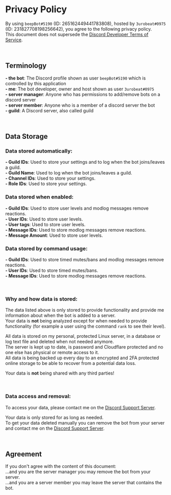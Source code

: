 # Privacy Policy  
By using `beepBot#5190` (ID: 265162449441783808), hosted by `3urobeat#0975` (ID: 231827708198256642), you agree to the following privacy policy.  
This document does not supersede the [Discord Developer Terms of Service](https://discord.com/developers/docs/legal).  
  
&nbsp;  

## Terminology
**- the bot**: The Discord profile shown as user `beepBot#5190` which is controlled by this application  
**- me**: The bot developer, owner and host shown as user `3urobeat#0975`  
**- server manager**: Anyone who has permissions to add/remove bots on a discord server  
**- server member**: Anyone who is a member of a discord server the bot  
**- guild**: A Discord server, also called guild  

&nbsp;  

## Data Storage  
### **Data stored automatically:** 
**- Guild IDs**: Used to store your settings and to log when the bot joins/leaves a guild.  
**- Guild Name**: Used to log when the bot joins/leaves a guild.  
**- Channel IDs**: Used to store your settings.  
**- Role IDs**: Used to store your settings.  
  
### **Data stored when enabled:**
**- Guild IDs**: Used to store user levels and modlog messages remove reactions.  
**- User IDs**: Used to store user levels.  
**- User tags**: Used to store user levels.  
**- Message IDs**: Used to store modlog messages remove reactions.  
**- Message Amount**: Used to store user levels.  
  
### **Data stored by command usage:**
**- Guild IDs**: Used to store timed mutes/bans and modlog messages remove reactions.  
**- User IDs**: Used to store timed mutes/bans.  
**- Message IDs**: Used to store modlog messages remove reactions.  
  
&nbsp;  

### **Why and how data is stored:**
The data listed above is only stored to provide functionality and provide me information about when the bot is added to a server.  
Your data is **not** being analyzed except for when needed to provide functionality (for example a user using the command `rank` to see their level).  
  
All data is stored on my personal, protected Linux server, in a database or log text file and deleted when not needed anymore.  
The server is kept up to date, is password and Cloudflare protected and no one else has physical or remote access to it.  
All data is being backed up every day to an encrypted and 2FA protected online storage to be able to recover from a potential data loss.  

Your data is **not** being shared with any third parties!  

&nbsp;  

### **Data access and removal:**
To access your data, please contact me on the [Discord Support Server](https://discord.gg/9Yaj5qSbc8).  
  
Your data is only stored for as long as needed.  
To get your data deleted manually you can remove the bot from your server and contact me on the [Discord Support Server](https://discord.gg/9Yaj5qSbc8).  
  
&nbsp;  

## Agreement
If you don't agree with the content of this document:  
...and you are the server manager you may remove the bot from your server.  
...and you are a server member you may leave the server that contains the bot.  